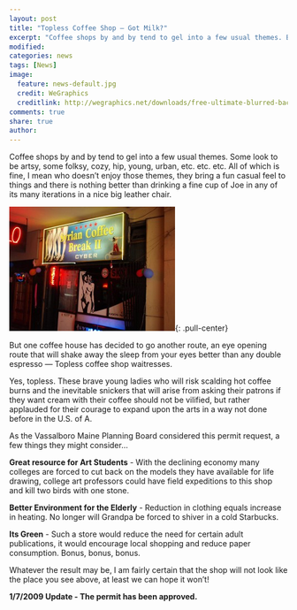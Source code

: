```yaml
---
layout: post
title: "Topless Coffee Shop — Got Milk?"
excerpt: "Coffee shops by and by tend to gel into a few usual themes. But one coffee house has decided to go another route,  an eye opening route that will shake away the sleep from your eyes better than any double espresso — Topless coffee shop waitresses."
modified: 
categories: news
tags: [News]
image:
  feature: news-default.jpg
  credit: WeGraphics
  creditlink: http://wegraphics.net/downloads/free-ultimate-blurred-background-pack/
comments: true
share: true
author: 
---
```

Coffee shops by and by tend to gel into a few usual themes.  Some look to be artsy, some folksy, cozy, hip, young, urban,  etc. etc. etc.  All of which is fine, I mean who doesn’t enjoy those themes, they bring a fun casual feel to things and there is nothing better than drinking a fine cup of Joe in any of its many iterations in a nice big leather chair.

![Topless Coffee Bar](/images/cbar-300x225.jpg){: .pull-center}

But one coffee house has decided to go another route,  an eye opening route that will shake away the sleep from your eyes better than any double espresso — Topless coffee shop waitresses.

Yes, topless.  These brave young ladies  who will risk scalding hot coffee burns and the inevitable snickers that will arise from asking their patrons if they want cream with their coffee should not be vilified, but rather applauded for their courage to expand upon the arts in a way not done before in the U.S. of A.

As the Vassalboro Maine Planning Board considered this permit request, a few things they might consider…

**Great resource for Art Students** - With the declining economy many colleges are forced to cut back on the models they have available for life drawing, college art professors could have field expeditions to this shop and kill two birds with one stone.

**Better Environment for the Elderly** - Reduction in clothing equals increase in heating.  No longer will Grandpa be forced to shiver in a cold Starbucks.

**Its Green** -  Such a store would reduce the need for certain adult publications, it would encourage local shopping and reduce paper consumption.  Bonus, bonus, bonus.

Whatever the result may be, I am fairly certain that the shop will not look like the place you see above, at least we can hope it won’t!

**1/7/2009 Update - The permit has been approved.**